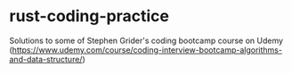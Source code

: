 # rust-coding-practice
Solutions to some of Stephen Grider's coding bootcamp course on Udemy (https://www.udemy.com/course/coding-interview-bootcamp-algorithms-and-data-structure/)
